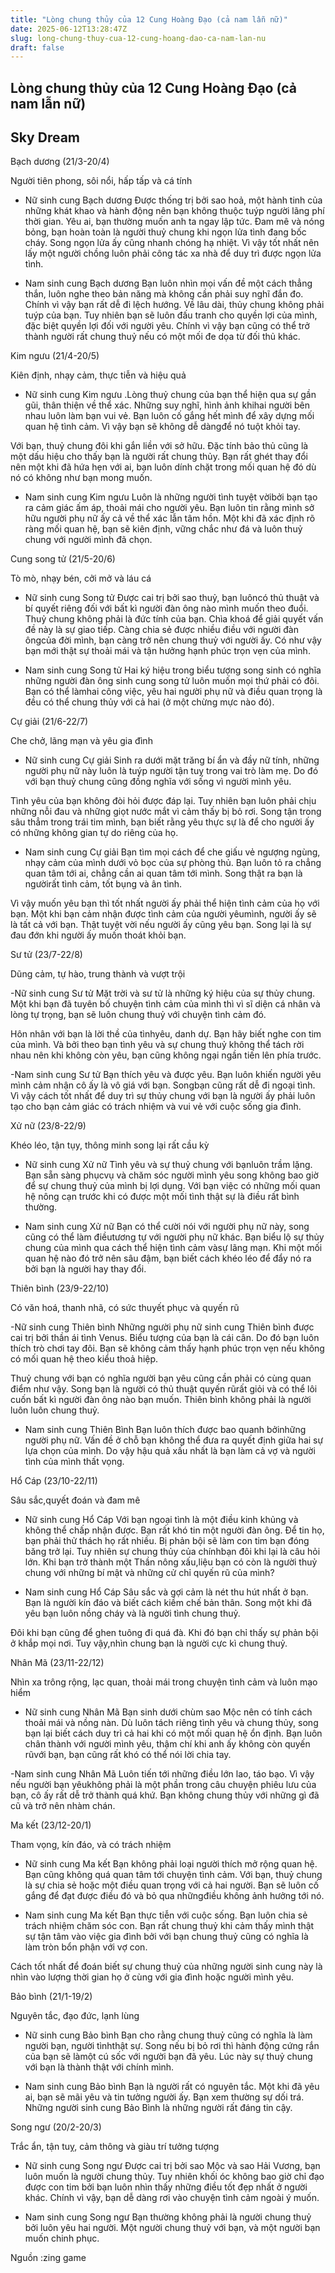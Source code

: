 ```yaml
---
title: "Lòng chung thủy của 12 Cung Hoàng Đạo (cả nam lẫn nữ)"
date: 2025-06-12T13:28:47Z
slug: long-chung-thuy-cua-12-cung-hoang-dao-ca-nam-lan-nu
draft: false
---
```


## Lòng chung thủy của 12 Cung Hoàng Đạo (cả nam lẫn nữ)

## Sky Dream

Bạch dương (21/3-20/4)

Người tiên phong, sôi nổi, hấp tấp và cá tính

- Nữ sinh cung Bạch dương Được thống trị bởi sao hoả, một hành tinh của những khát khao và hành động nên bạn không thuộc tuýp người lãng phí thời gian. Yêu ai, bạn thường muốn anh ta ngay lập tức. Đam mê và nóng bỏng, bạn hoàn toàn là người thuỷ chung khi ngọn lửa tình đang bốc cháy. Song ngọn lửa ấy cũng nhanh chóng hạ nhiệt. Vì vậy tốt nhất nên lấy một người chồng luôn phải công tác xa nhà để duy trì được ngọn lửa tình.

- Nam sinh cung Bạch dương Bạn luôn nhìn mọi vấn đề một cách thẳng thắn, luôn nghe theo bản năng mà không cần phải suy nghĩ đắn đo. Chính vì vậy bạn rất dễ đi lệch hướng. Về lâu dài, thủy chung không phải tuýp của bạn. Tuy nhiên bạn sẽ luôn đấu tranh cho quyền lợi của mình, đặc biệt quyền lợi đối với người yêu. Chính vì vậy bạn cũng có thể trở thành người rất chung thuỷ nếu có một mối đe dọa từ đối thủ khác.

 Kim ngưu (21/4-20/5)

Kiên định, nhạy cảm, thực tiễn và hiệu quả

- Nữ sinh cung Kim ngưu .Lòng thuỷ chung của bạn thể hiện qua sự gần gũi, thân thiện về thể xác. Những suy nghĩ, hình ảnh khihai người bên nhau luôn làm bạn vui vẻ. Bạn luôn cố gắng hết mình để xây dựng mối quan hệ tình cảm. Vì vậy bạn sẽ không dễ dàngđể nó tuột khỏi tay.

Với bạn, thuỷ chung đôi khi gắn liền với sở hữu. Đặc tính bảo thủ cũng là một dấu hiệu cho thấy bạn là người rất chung thủy. Bạn rất ghét thay đổi nên một khi đã hứa hẹn với ai, bạn luôn dính chặt trong mối quan hệ đó dù nó có không như bạn mong muốn.

- Nam sinh cung Kim ngưu Luôn là những người tình tuyệt vờibởi bạn tạo ra cảm giác ấm áp, thoải mái cho người yêu. Bạn luôn tin rằng mình sở hữu người phụ nữ ấy cả về thể xác lẫn tâm hồn. Một khi đã xác định rõ ràng mối quan hệ, bạn sẽ kiên định, vững chắc như đá và luôn thuỷ chung với người mình đã chọn.

 Cung song tử (21/5-20/6)

Tò mò, nhạy bén, cởi mở và láu cá

- Nữ sinh cung Song tử Được cai trị bởi sao thuỷ, bạn luôncó thủ thuật và bí quyết riêng đối với bất kì người đàn ông nào mình muốn theo đuổi. Thuỷ chung không phải là đức tính của bạn. Chìa khoá để giải quyết vấn đề này là sự giao tiếp. Càng chia sẻ được nhiều điều với người đàn ôngcủa đời mình, bạn càng trở nên chung thuỷ với người ấy. Có như vậy bạn mới thật sự thoải mái và tận hưởng hạnh phúc trọn vẹn của mình.

- Nam sinh cung Song tử Hai ký hiệu trong biểu tượng song sinh có nghĩa những người đàn ông sinh cung song tử luôn muốn mọi thứ phải có đôi. Bạn có thể làmhai công việc, yêu hai người phụ nữ và điều quan trọng là đều có thể chung thủy với cả hai (ở một chừng mực nào đó).

Cự giải (21/6-22/7)

Che chở, lãng mạn và yêu gia đình

- Nữ sinh cung Cự giải Sinh ra dưới mặt trăng bí ẩn và đầy nữ tính, những người phụ nữ này luôn là tuýp người tận tuỵ trong vai trò làm mẹ. Do đó với bạn thuỷ chung cũng đồng nghĩa với sống vì người mình yêu.

Tình yêu của bạn không đòi hỏi được đáp lại. Tuy nhiên bạn luôn phải chịu những nỗi đau và những giọt nước mắt vì cảm thấy bị bỏ rơi. Song tận trong sâu thẳm trong trái tim mình, bạn biết rằng yêu thực sự là để cho người ấy có những không gian tự do riêng của họ.

- Nam sinh cung Cự giải Bạn tìm mọi cách để che giấu vẻ ngượng ngùng, nhạy cảm của mình dưới vỏ bọc của sự phòng thủ. Bạn luôn tỏ ra chẳng quan tâm tới ai, chẳng cần ai quan tâm tới mình. Song thật ra bạn là ngườirất tình cảm, tốt bụng và ân tình.

Vì vậy muốn yêu bạn thì tốt nhất người ấy phải thể hiện tình cảm của họ với bạn. Một khi bạn cảm nhận được tình cảm của người yêumình, người ấy sẽ là tất cả với bạn. Thật tuyệt vời nếu người ấy cũng yêu bạn. Song lại là sự đau đớn khi người ấy muốn thoát khỏi bạn.

Sư tử (23/7-22/8)

Dũng cảm, tự hào, trung thành và vượt trội

-Nữ sinh cung Sư tử Mặt trời và sư tử là những ký hiệu của sự thủy chung. Một khi bạn đã tuyên bố chuyện tình cảm của mình thì vì sĩ diện cá nhân và lòng tự trọng, bạn sẽ luôn chung thuỷ với chuyện tình cảm đó.

Hôn nhân với bạn là lời thề của tìnhyêu, danh dự. Bạn hãy biết nghe con tim của mình. Và bởi theo bạn tình yêu và sự chung thuỷ không thể tách rời nhau nên khi không còn yêu, bạn cũng không ngại ngần tiến lên phía trước.

-Nam sinh cung Sư tử Bạn thích yêu và được yêu. Bạn luôn khiến người yêu mình cảm nhận cô ấy là vô giá với bạn. Songbạn cũng rất dễ đi ngoại tình. Vì vậy cách tốt nhất để duy trì sự thủy chung với bạn là người ấy phải luôn tạo cho bạn cảm giác có trách nhiệm và vui vẻ với cuộc sống gia đình.

Xử nữ (23/8-22/9)

Khéo léo, tận tụy, thông minh song lại rất cầu kỳ

- Nữ sinh cung Xử nữ Tình yêu và sự thuỷ chung với bạnluôn trầm lặng. Bạn sẵn sàng phụcvụ và chăm sóc người mình yêu song không bao giờ để sự chung thuỷ của mình bị lợi dụng. Với bạn việc có những mối quan hệ nông cạn trước khi có được một mối tình thật sự là điều rất bình thường.

- Nam sinh cung Xử nữ Bạn có thể cười nói với người phụ nữ này, song cũng có thể làm điềutương tự với người phụ nữ khác. Bạn biểu lộ sự thủy chung của mình qua cách thể hiện tình cảm vàsự lãng mạn. Khi một mối quan hệ nào đó trở nên sâu đậm, bạn biết cách khéo léo để đẩy nó ra bởi bạn là người hay thay đổi.

Thiên bình (23/9-22/10)

Có văn hoá, thanh nhã, có sức thuyết phục và quyến rũ

-Nữ sinh cung Thiên bình Những người phụ nữ sinh cung Thiên bình được cai trị bởi thần ái tình Venus. Biểu tượng của bạn là cái cân. Do đó bạn luôn thích trò chơi tay đôi. Bạn sẽ không cảm thấy hạnh phúc trọn vẹn nếu không có mối quan hệ theo kiểu thoả hiệp.

Thuỷ chung với bạn có nghĩa người bạn yêu cũng cần phải có cùng quan điểm như vậy. Song bạn là người có thủ thuật quyến rũrất giỏi và có thể lôi cuốn bất kì người đàn ông nào bạn muốn. Thiên bình không phải là người luôn luôn chung thuỷ.

- Nam sinh cung Thiên Bình Bạn luôn thích được bao quanh bởinhững người phụ nữ. Vấn đề ở chỗ bạn không thể đưa ra quyết định giữa hai sự lựa chọn của mình. Do vậy hậu quả xấu nhất là bạn làm cả vợ và người tình của mình thất vọng.

Hổ Cáp (23/10-22/11)

Sâu sắc,quyết đoán và đam mê

- Nữ sinh cung Hổ Cáp Với bạn ngoại tình là một điều kinh khủng và không thể chấp nhận được. Bạn rất khó tin một người đàn ông. Để tin họ, bạn phải thử thách họ rất nhiều. Bị phản bội sẽ làm con tim bạn đóng băng trở lại. Tuy nhiên sự chung thủy của chínhbạn đôi khi lại là câu hỏi lớn. Khi bạn trở thành một Thần nông xấu,liệu bạn có còn là người thuỷ chung với những bí mật và những cử chỉ quyến rũ của mình?

- Nam sinh cung Hổ Cáp Sâu sắc và gợi cảm là nét thu hút nhất ở bạn. Bạn là người kín đáo và biết cách kiềm chế bản thân. Song một khi đã yêu bạn luôn nồng cháy và là người tình chung thuỷ.

Đôi khi bạn cũng để ghen tuông đi quá đà. Khi đó bạn chỉ thấy sự phản bội ở khắp mọi nơi. Tuy vậy,nhìn chung bạn là người cực kì chung thuỷ.

Nhân Mã (23/11-22/12)

Nhìn xa trông rộng, lạc quan, thoải mái trong chuyện tình cảm và luôn mạo hiểm

- Nữ sinh cung Nhân Mã Bạn sinh dưới chùm sao Mộc nên có tính cách thoải mái và nồng nàn. Dù luôn tách riêng tình yêu và chung thủy, song bạn lại biết cách duy trì cả hai khi có một mối quan hệ ổn định. Bạn luôn chân thành với người mình yêu, thậm chí khi anh ấy không còn quyến rũvới bạn, bạn cũng rất khó có thể nói lời chia tay.

-Nam sinh cung Nhân Mã Luôn tiến tới những điều lớn lao, táo bạo. Vì vậy nếu người bạn yêukhông phải là một phần trong câu chuyện phiêu lưu của bạn, cô ấy rất dễ trở thành quá khứ. Bạn không chung thủy với những gì đã cũ và trở nên nhàm chán.

Ma kết (23/12-20/1)

Tham vọng, kín đáo, và có trách nhiệm

- Nữ sinh cung Ma kết Bạn không phải loại người thích mở rộng quan hệ. Bạn cũng không quá quan tâm tới chuyện tình cảm. Với bạn, thuỷ chung là sự chia sẻ hoặc một điều quan trọng với cả hai người. Bạn sẽ luôn cố gắng để đạt được điều đó và bỏ qua nhữngđiều không ảnh hưởng tới nó.

- Nam sinh cung Ma kết Bạn thực tiễn với cuộc sống. Bạn luôn chia sẻ trách nhiệm chăm sóc con. Bạn rất chung thuỷ khi cảm thấy mình thật sự tận tâm vào việc gia đình bởi với bạn chung thuỷ cũng có nghĩa là làm tròn bổn phận với vợ con.

Cách tốt nhất để đoán biết sự chung thuỷ của những người sinh cung này là nhìn vào lượng thời gian họ ở cùng với gia đình hoặc người mình yêu.

Bảo bình (21/1-19/2)

Nguyên tắc, đạo đức, lạnh lùng

- Nữ sinh cung Bảo bình Bạn cho rằng chung thuỷ cũng có nghĩa là làm người bạn, người tìnhthật sự. Song nếu bị bỏ rơi thì hành động cứng rắn của bạn sẽ làmột cú sốc với người bạn đã yêu. Lúc này sự thuỷ chung với bạn là thành thật với chính mình.

- Nam sinh cung Bảo bình Bạn là người rất có nguyên tắc. Một khi đã yêu ai, bạn sẽ mãi yêu và tin tưởng người ấy. Bạn xem thường sự dối trá. Những người sinh cung Bảo Bình là những người rất đáng tin cậy.

Song ngư (20/2-20/3)

Trắc ẩn, tận tuỵ, cảm thông và giàu trí tưởng tượng

- Nữ sinh cung Song ngư Được cai trị bởi sao Mộc và sao Hải Vương, bạn luôn muốn là người chung thủy. Tuy nhiên khối óc không bao giờ chỉ đạo được con tim bởi bạn luôn nhìn thấy những điều tốt đẹp nhất ở người khác. Chính vì vậy, bạn dễ dàng rơi vào chuyện tình cảm ngoài ý muốn.

- Nam sinh cung Song ngư Bạn thường không phải là người chung thuỷ bởi luôn yêu hai người. Một người chung thuỷ với bạn, và một người bạn muốn chinh phục.
 
Nguồn :zing game